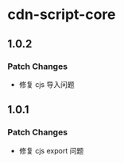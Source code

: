 # cdn-script-core

## 1.0.2

### Patch Changes

- 修复 cjs 导入问题

## 1.0.1

### Patch Changes

- 修复 cjs export 问题
